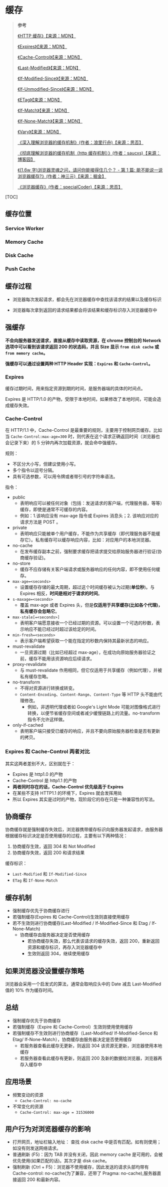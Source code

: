 # 缓存

> **参考**
>
> [《HTTP 缓存》【来源：MDN】](https://developer.mozilla.org/zh-CN/docs/Web/HTTP/Caching)
>
> [《Expires》【来源：MDN】](https://developer.mozilla.org/zh-CN/docs/Web/HTTP/Headers/Expires)
>
> [《Cache-Control》【来源：MDN】](https://developer.mozilla.org/zh-CN/docs/Web/HTTP/Headers/Cache-Control)
>
> [《Last-Modified》【来源：MDN】](https://developer.mozilla.org/zh-CN/docs/Web/HTTP/Headers/Last-Modified)
>
> [《If-Modified-Since》【来源：MDN】](https://developer.mozilla.org/zh-CN/docs/Web/HTTP/Headers/If-Modified-Since)
>
> [《If-Unmodified-Since》【来源：MDN】](https://developer.mozilla.org/zh-CN/docs/Web/HTTP/Headers/If-Unmodified-Since)
>
> [《ETag》【来源：MDN】](https://developer.mozilla.org/zh-CN/docs/Web/HTTP/Headers/ETag)
>
> [《If-Match》【来源：MDN】](https://developer.mozilla.org/zh-CN/docs/Web/HTTP/Headers/If-Match)
>
> [《If-None-Match》【来源：MDN】](https://developer.mozilla.org/zh-CN/docs/Web/HTTP/Headers/If-None-Match)
>
> [《Vary》【来源：MDN】](https://developer.mozilla.org/zh-CN/docs/Web/HTTP/Headers/Vary)
>
> [《深入理解浏览器的缓存机制》(作者：浪里行舟)【来源：思否】](https://www.jianshu.com/p/54cc04190252)
>
> [《彻底理解浏览器的缓存机制（http 缓存机制）》(作者：saucxs)【来源：博客园】](https://www.cnblogs.com/chengxs/p/10396066.html)
>
> [《(1.6w 字)浏览器灵魂之问，请问你能接得住几个？ - 第 1 篇: 能不能说一说浏览器缓存?》(作者：神三元)【来源：掘金】](https://juejin.cn/post/6844904021308735502#heading-0)
>
> [《浏览器缓存》(作者：specialCoder)【来源：思否】](https://segmentfault.com/a/1190000008377508)

[TOC]

## 缓存位置

### Service Worker

### Memory Cache

### Disk Cache

### Push Cache

## 缓存过程

- 浏览器每次发起请求，都会先在浏览器缓存中查找该请求的结果以及缓存标识

- 浏览器每次拿到返回的请求结果都会将该结果和缓存标识存入浏览器缓存中

## 强缓存

**不会向服务器发送请求，直接从缓存中读取资源，在 chrome 控制台的 Network 选项中可以看到该请求返回 200 的状态码，并且 Size 显示 `from disk cache` 或 `from memory cache`。**

**强缓存可以通过设置两种 HTTP Header 实现：`Expires` 和 `Cache-Control`。**

### Expires

缓存过期时间，用来指定资源到期的时间，是服务器端的具体的时间点。

Expires 是 HTTP/1.0 的产物，受限于本地时间，如果修改了本地时间，可能会造成缓存失效。

### Cache-Control

在 HTTP/1.1 中，Cache-Control 是最重要的规则，主要用于控制网页缓存。比如当 `Cache-Control:max-age=300` 时，则代表在这个请求正确返回时间（浏览器也会记录下来）的 5 分钟内再次加载资源，就会命中强缓存。

规则：

- 不区分大小写，但建议使用小写。
- 多个指令以逗号分隔。
- 具有可选参数，可以用令牌或者带引号的字符串语法。

指令：

- public
  - 表明响应可以被任何对象（包括：发送请求的客户端，代理服务器，等等）缓存，即使是通常不可缓存的内容。
  - 例如：1.该响应没有 max-age 指令或 Expires 消息头；2. 该响应对应的请求方法是 POST 。
- private
  - 表明响应只能被单个用户缓存，不能作为共享缓存（即代理服务器不能缓存它）。私有缓存可以缓存响应内容，比如：对应用户的本地浏览器。
- no-cache
  - 在发布缓存副本之前，强制要求缓存把请求提交给原始服务器进行验证(协商缓存验证)。
- no-store
  - 缓存不应存储有关客户端请求或服务器响应的任何内容，即不使用任何缓存。
- `max-age=<seconds>`
  - 设置缓存存储的最大周期，超过这个时间缓存被认为过期(**单位秒**)。与 Expires 相反，**时间是相对于请求的时间**。
- `s-maxage=<seconds>`
  - 覆盖 max-age 或者 Expires 头，但是**仅适用于共享缓存(比如各个代理)，私有缓存会忽略它**。
- `max-stale[=<seconds>]`
  - 表明客户端愿意接收一个已经过期的资源。可以设置一个可选的秒数，表示响应不能已经过时超过该给定的时间。
- `min-fresh=<seconds>`
  - 表示客户端希望获取一个能在指定的秒数内保持其最新状态的响应。
- must-revalidate
  - 一旦资源过期（比如已经超过 max-age），在成功向原始服务器验证之前，缓存不能用该资源响应后续请求。
- proxy-revalidate
  - 与 must-revalidate 作用相同，但它仅适用于共享缓存（例如代理），并被私有缓存忽略。
- no-transform
  - 不得对资源进行转换或转变。
  - `Content-Encoding`、`Content-Range`、`Content-Type` 等 HTTP 头不能由代理修改。
    - 例如，非透明代理或者如 Google's Light Mode 可能对图像格式进行转换，以便节省缓存空间或者减少缓慢链路上的流量。no-transform 指令不允许这样做。
- only-if-cached
  - 表明客户端只接受已缓存的响应，并且不要向原始服务器检查是否有更新的拷贝。

### Expires 和 Cache-Control 两者对比

其实这两者差别不大，区别就在于：

- Expires 是 http1.0 的产物
- Cache-Control 是 http1.1 的产物
- **两者同时存在的话，Cache-Control 优先级高于 Expires**
- 在某些不支持 HTTP1.1 的环境下，Expires 就会发挥用处
- 所以 Expires 其实是过时的产物，现阶段它的存在只是一种兼容性的写法。

## 协商缓存

协商缓存就是强制缓存失效后，浏览器携带缓存标识向服务器发起请求，由服务器根据缓存标识决定是否使用缓存的过程，主要有以下两种情况：

1. 协商缓存生效，返回 304 和 Not Modified
2. 协商缓存失效，返回 200 和请求结果

缓存标识：

- `Last-Modified` 和 `If-Modified-Since`
- `ETag` 和 `If-None-Match`

## 缓存机制

- 强制缓存优先于协商缓存进行
- 若强制缓存(Expires 和 Cache-Control)生效则直接使用缓存
- 若不生效则进行协商缓存(Last-Modified / If-Modified-Since 和 Etag / If-None-Match)
  - 协商缓存由服务器决定是否使用缓存
    - 若协商缓存失效，那么代表该请求的缓存失效，返回 200，重新返回资源和缓存标识，再存入浏览器缓存中
    - 生效则返回 304，继续使用缓存

## 如果浏览器没设置缓存策略

浏览器会采用一个启发式的算法，通常会取响应头中的 Date 减去 Last-Modified 值的 10% 作为缓存时间。

## 总结

- 强制缓存优先于协商缓存
- 若强制缓存（Expire 和 Cache-Control）生效则使用使用缓存
- 若强制缓存不生效则进行协商缓存（Last-Modified/ If-Modified-Sence 和 Etag/ If-None-Match），协商缓存由服务器决定是否使用缓存
  - 若服务器查看此缓存无更新，则返回 304 该资源无更新，浏览器使用本地缓存
  - 若服务器查看此缓存有更新，则返回 200 及新的数据给浏览器，浏览器再存入缓存中

## 应用场景

- 频繁变动的资源
  - `Cache-Control: no-cache`
- 不常变化的资源
  - `Cache-Control: max-age = 31536000`

## 用户行为对浏览器缓存的影响

- 打开网页，地址栏输入地址： 查找 disk cache 中是否有匹配。如有则使用；如没有则发送网络请求。
- 普通刷新 (F5)：因为 TAB 并没有关闭，因此 memory cache 是可用的，会被优先使用(如果匹配的话)。其次才是 disk cache。
- 强制刷新 (Ctrl + F5)：浏览器不使用缓存，因此发送的请求头部均带有 Cache-control: no-cache(为了兼容，还带了 Pragma: no-cache),服务器直接返回 200 和最新内容。
